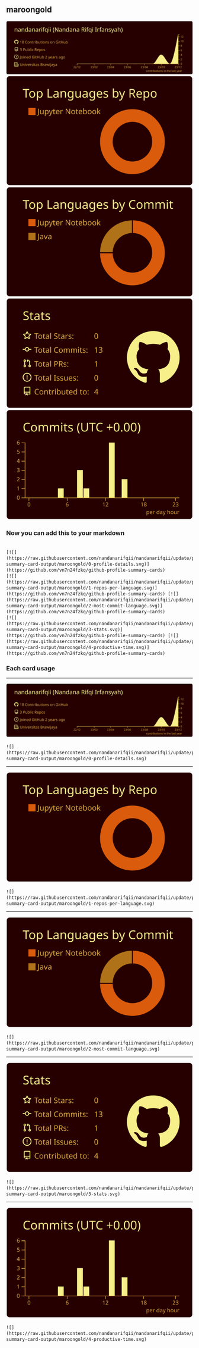 ## maroongold

[![](./0-profile-details.svg)](https://github.com/vn7n24fzkq/github-profile-summary-cards)
[![](./1-repos-per-language.svg)](https://github.com/vn7n24fzkq/github-profile-summary-cards) [![](./2-most-commit-language.svg)](https://github.com/vn7n24fzkq/github-profile-summary-cards)
[![](./3-stats.svg)](https://github.com/vn7n24fzkq/github-profile-summary-cards) [![](./4-productive-time.svg)](https://github.com/vn7n24fzkq/github-profile-summary-cards)
### Now you can add this to your markdown
```

[![](https://raw.githubusercontent.com/nandanarifqii/nandanarifqii/update/profile-summary-card-output/maroongold/0-profile-details.svg)](https://github.com/vn7n24fzkq/github-profile-summary-cards)
[![](https://raw.githubusercontent.com/nandanarifqii/nandanarifqii/update/profile-summary-card-output/maroongold/1-repos-per-language.svg)](https://github.com/vn7n24fzkq/github-profile-summary-cards) [![](https://raw.githubusercontent.com/nandanarifqii/nandanarifqii/update/profile-summary-card-output/maroongold/2-most-commit-language.svg)](https://github.com/vn7n24fzkq/github-profile-summary-cards)
[![](https://raw.githubusercontent.com/nandanarifqii/nandanarifqii/update/profile-summary-card-output/maroongold/3-stats.svg)](https://github.com/vn7n24fzkq/github-profile-summary-cards) [![](https://raw.githubusercontent.com/nandanarifqii/nandanarifqii/update/profile-summary-card-output/maroongold/4-productive-time.svg)](https://github.com/vn7n24fzkq/github-profile-summary-cards)

```

### Each card usage
---

![](./0-profile-details.svg)

```
![](https://raw.githubusercontent.com/nandanarifqii/nandanarifqii/update/profile-summary-card-output/maroongold/0-profile-details.svg)
```

    

---

![](./1-repos-per-language.svg)

```
![](https://raw.githubusercontent.com/nandanarifqii/nandanarifqii/update/profile-summary-card-output/maroongold/1-repos-per-language.svg)
```

    

---

![](./2-most-commit-language.svg)

```
![](https://raw.githubusercontent.com/nandanarifqii/nandanarifqii/update/profile-summary-card-output/maroongold/2-most-commit-language.svg)
```

    

---

![](./3-stats.svg)

```
![](https://raw.githubusercontent.com/nandanarifqii/nandanarifqii/update/profile-summary-card-output/maroongold/3-stats.svg)
```

    

---

![](./4-productive-time.svg)

```
![](https://raw.githubusercontent.com/nandanarifqii/nandanarifqii/update/profile-summary-card-output/maroongold/4-productive-time.svg)
```

    
